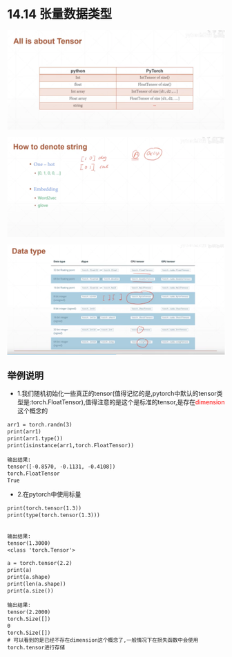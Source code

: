 # 14.14 张量数据类型

![pytorch生态](image/tensortype.png)

![pytorch生态](image/pystringdenote.png)

![pytorch生态](image/datatype.png)

## 举例说明

- 1.我们随机初始化一些真正的tensor(值得记忆的是,pytorch中默认的tensor类型是:torch.FloatTensor),值得注意的是这个是标准的tensor,是存在<FONT COLOR = "RED">dimension</FONT>这个概念的

```
arr1 = torch.randn(3)
print(arr1)
print(arr1.type())
print(isinstance(arr1,torch.FloatTensor))

输出结果:
tensor([-0.8570, -0.1131, -0.4108])
torch.FloatTensor
True
```

- 2.在pytorch中使用标量

```
print(torch.tensor(1.3))
print(type(torch.tensor(1.3)))


输出结果:
tensor(1.3000)
<class 'torch.Tensor'>
```

```
a = torch.tensor(2.2)
print(a)
print(a.shape)
print(len(a.shape))
print(a.size())

输出结果:
tensor(2.2000)
torch.Size([])
0
torch.Size([]) 
# 可以看到的是已经不存在dimension这个概念了,一般情况下在损失函数中会使用torch.tensor进行存储
```


